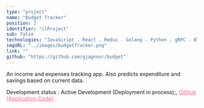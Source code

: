 ```yaml
---
type: "project"
name: "Budget Tracker"
position: 2
identifier: "clProject"
sub: false
technologies: "JavaScript . React . Redux . Golang . Python . gRPC . BlueprintJS"
imgURL: "../images/budgetTracker.png"
link: ""
github: "https://github.com/gjagnoor/budget"
---
```


An income and expenses tracking app. Also predicts expenditure and savings based on current data.

Development status : Active Development (Deployment in process);, <a href="https://github.com/gjagnoor/budget" style="color: #fe6694">GitHub [Application Code]</a>
